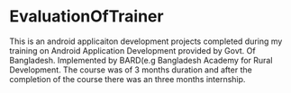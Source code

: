 # EvaluationOfTrainer
This is an android applicaiton development projects completed during my training on Android Application Development provided by Govt. Of Bangladesh. Implemented by BARD(e.g Bangladesh Academy for Rural Development. The course was of 3 months duration and after the completion of the course there was an three months internship.
